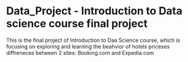 # Data_Project - Introduction to Data science course final project

This is the final project of Introduction to Daa Science course, which is focusing on exploring and learning the beahvior of hotels priceses diffreneces between 2 sites: Booking.com and Expedia.com
